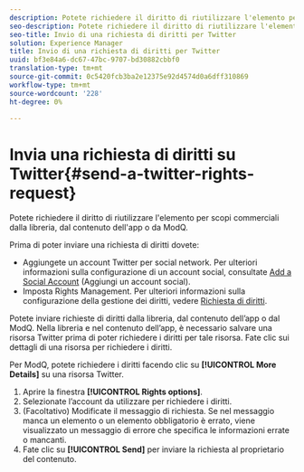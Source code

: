 ```yaml
---
description: Potete richiedere il diritto di riutilizzare l'elemento per scopi commerciali dalla libreria, dal contenuto dell'app o da ModQ.
seo-description: Potete richiedere il diritto di riutilizzare l'elemento per scopi commerciali dalla libreria, dal contenuto dell'app o da ModQ.
seo-title: Invio di una richiesta di diritti per Twitter
solution: Experience Manager
title: Invio di una richiesta di diritti per Twitter
uuid: bf3e84a6-dc67-47bc-9707-bd30882cbbf0
translation-type: tm+mt
source-git-commit: 0c5420fcb3ba2e12375e92d4574d0a6dff310869
workflow-type: tm+mt
source-wordcount: '228'
ht-degree: 0%

---
```



# Invia una richiesta di diritti su Twitter{#send-a-twitter-rights-request}

Potete richiedere il diritto di riutilizzare l&#39;elemento per scopi commerciali dalla libreria, dal contenuto dell&#39;app o da ModQ.

Prima di poter inviare una richiesta di diritti dovete:

* Aggiungete un account Twitter per social network. Per ulteriori informazioni sulla configurazione di un account social, consultate [Add a Social Account](../c-users-creating-accounts-with-studio-access/t-configure-social-accout-instagram/t-configure-social-accout-instagram.md#t_configure_social_accout_instagram) (Aggiungi un account social).
* Imposta Rights Management. Per ulteriori informazioni sulla configurazione della gestione dei diritti, vedere [Richiesta di diritti](../c-how-requesting-rights-works/c-how-requesting-rights-works.md#c_how_requesting_rights_works).

Potete inviare richieste di diritti dalla libreria, dal contenuto dell’app o dal ModQ. Nella libreria e nel contenuto dell’app, è necessario salvare una risorsa Twitter prima di poter richiedere i diritti per tale risorsa. Fate clic sui dettagli di una risorsa per richiedere i diritti.

Per ModQ, potete richiedere i diritti facendo clic su **[!UICONTROL More Details]** su una risorsa Twitter.

1. Aprire la finestra **[!UICONTROL Rights options]**.
1. Selezionate l’account da utilizzare per richiedere i diritti.
1. (Facoltativo) Modificate il messaggio di richiesta. Se nel messaggio manca un elemento o un elemento obbligatorio è errato, viene visualizzato un messaggio di errore che specifica le informazioni errate o mancanti.
1. Fate clic su **[!UICONTROL Send]** per inviare la richiesta al proprietario del contenuto.
